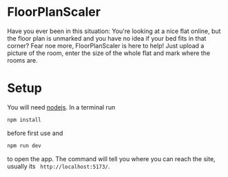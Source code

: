 # FloorPlanScaler

Have you ever been in this situation: You're looking at a nice flat online, but the floor plan is unmarked and you have no idea if your bed fits in that corner? Fear noe more, FloorPlanScaler is here to help! Just upload a picture of the room, enter the size of the whole flat and mark where the rooms are.

# Setup

You will need [nodejs](https://nodejs.org/en/download/current). In a terminal run
```bash
npm install
```
before first use and
```bash
npm run dev
```
to open the app. The command will tell you where you can reach the
site, usually its ` http://localhost:5173/`.